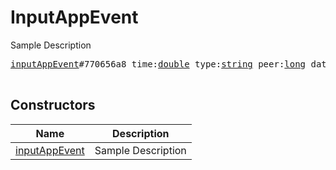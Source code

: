 # InputAppEvent

Sample Description

<pre>
<a href="../constructor/inputAppEvent.md">inputAppEvent</a>#770656a8 time:<a href="../type/double.md">double</a> type:<a href="../type/string.md">string</a> peer:<a href="../type/long.md">long</a> data:<a href="../type/string.md">string</a> = <a href="../type/InputAppEvent.md">InputAppEvent</a>;

</pre>

## Constructors

| Name | Description |
|------|-------------|
| [inputAppEvent](../constructor/inputAppEvent.md) | Sample Description |

